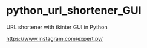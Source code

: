 # python_url_shortener_GUI
URL shortener with tkinter GUI in Python

https://www.instagram.com/expert.py/
